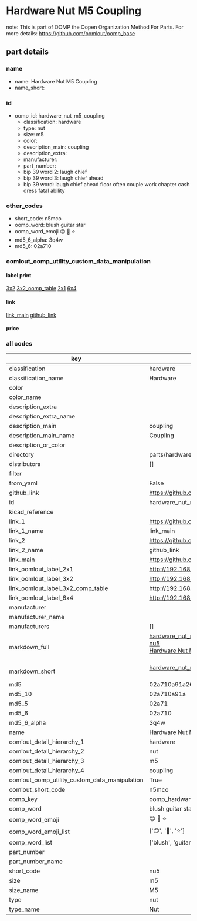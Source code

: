 # Hardware Nut M5 Coupling  

note: This is part of OOMP the Oopen Organization Method For Parts. For more details: https://github.com/oomlout/oomp_base

##  part details





### name
* name: Hardware Nut M5 Coupling
* name_short: 
### id
* oomp_id: hardware_nut_m5_coupling
  * classification: hardware
  * type: nut
  * size: m5
  * color: 
  * description_main: coupling
  * description_extra: 
  * manufacturer: 
  * part_number: 
  * bip 39 word 2: laugh chief
  * bip 39 word 3: laugh chief ahead
  * bip 39 word: laugh chief ahead floor often couple work chapter cash dress fatal ability

### other_codes
* short_code: n5mco
* oomp_word: blush guitar star
* oomp_word_emoji :blush: :guitar: :star:
* md5_6_alpha: 3q4w
* md5_6: 02a710






### oomlout_oomp_utility_custom_data_manipulation
#### label print
[3x2](http://192.168.1.245:1112/?label=oomp%203q4w)
[3x2_oomp_table](http://192.168.1.107:1112/?label=oomp%203q4w)
[2x1](http://192.168.1.242:1112/?label=oomp%203q4w)
[6x4](http://192.168.1.55:1112/?label=oomp%203q4w)    

#### link

[link_main](https://github.com/oomlout/oomlout_oomp_current_version_messy/tree/main/parts/hardware_nut_m5_coupling) [github_link](https://github.com/oomlout/oomlout_oomp_part_src/tree/main/parts/hardware_nut_m5_coupling)                             

#### price







### all codes 
| key | value |  
| --- | --- |  
| classification | hardware |  
| classification_name | Hardware |  
| color |  |  
| color_name |  |  
| description_extra |  |  
| description_extra_name |  |  
| description_main | coupling |  
| description_main_name | Coupling |  
| description_or_color |   |  
| directory | parts/hardware_nut_m5_coupling |  
| distributors | [] |  
| filter |  |  
| from_yaml | False |  
| github_link | https://github.com/oomlout/oomlout_oomp_part_src/tree/main/parts/hardware_nut_m5_coupling |  
| id | hardware_nut_m5_coupling |  
| kicad_reference |  |  
| link_1 | https://github.com/oomlout/oomlout_oomp_current_version_messy/tree/main/parts/hardware_nut_m5_coupling |  
| link_1_name | link_main |  
| link_2 | https://github.com/oomlout/oomlout_oomp_part_src/tree/main/parts/hardware_nut_m5_coupling |  
| link_2_name | github_link |  
| link_main | https://github.com/oomlout/oomlout_oomp_current_version_messy/tree/main/parts/hardware_nut_m5_coupling |  
| link_oomlout_label_2x1 | http://192.168.1.242:1112/?label=oomp%203q4w |  
| link_oomlout_label_3x2 | http://192.168.1.245:1112/?label=oomp%203q4w |  
| link_oomlout_label_3x2_oomp_table | http://192.168.1.107:1112/?label=oomp%203q4w |  
| link_oomlout_label_6x4 | http://192.168.1.55:1112/?label=oomp%203q4w |  
| manufacturer |  |  
| manufacturer_name |  |  
| manufacturers | [] |  
| markdown_full | [hardware_nut_m5_coupling](https://github.com/oomlout/oomlout_oomp_current_version_messy/tree/main/parts/hardware_nut_m5_coupling)<br>[nu5](https://github.com/oomlout/oomlout_oomp_current_version_messy/tree/main/parts/hardware_nut_m5_coupling)<br>[Hardware Nut M5 Coupling](https://github.com/oomlout/oomlout_oomp_current_version_messy/tree/main/parts/hardware_nut_m5_coupling)<br><br> |  
| markdown_short | [hardware_nut_m5_coupling](https://github.com/oomlout/oomlout_oomp_current_version_messy/tree/main/parts/hardware_nut_m5_coupling)<br><br> |  
| md5 | 02a710a91a267fb0c4ccd5960a49f3ec |  
| md5_10 | 02a710a91a |  
| md5_5 | 02a71 |  
| md5_6 | 02a710 |  
| md5_6_alpha | 3q4w |  
| name | Hardware Nut M5 Coupling |  
| oomlout_detail_hierarchy_1 | hardware |  
| oomlout_detail_hierarchy_2 | nut |  
| oomlout_detail_hierarchy_3 | m5 |  
| oomlout_detail_hierarchy_4 | coupling |  
| oomlout_oomp_utility_custom_data_manipulation | True |  
| oomlout_short_code | n5mco |  
| oomp_key | oomp_hardware_nut_m5_coupling |  
| oomp_word | blush guitar star |  
| oomp_word_emoji | :blush: :guitar: :star: |  
| oomp_word_emoji_list | [':blush:', ':guitar:', ':star:'] |  
| oomp_word_list | ['blush', 'guitar', 'star'] |  
| part_number |  |  
| part_number_name |  |  
| short_code | nu5 |  
| size | m5 |  
| size_name | M5 |  
| type | nut |  
| type_name | Nut |  
